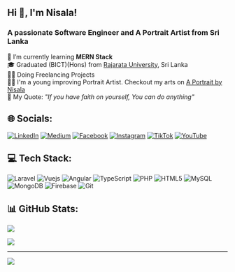 <h2>Hi 👋, I'm Nisala!</h2>
<h3>A passionate Software Engineer and A Portrait Artist from Sri Lanka</h3>

🌱 I’m currently learning **MERN Stack** <br>
🎓 Graduated (BICT)(Hons) from <a href="https://www.rjt.ac.lk/" target="_blank">Rajarata University</a>, Sri Lanka <br>
🧑‍💻 Doing Freelancing Projects <br>
🧑‍🎨 I'm a young improving Portrait Artist. Checkout my arts on <a href="https://www.facebook.com/AportraitbyNisala/" target="_blank">A Portrait by Nisala</a> <br>
💭 My Quote: <i>"If you have faith on yourself, You can do anything"</i>

## 🌐 Socials:
[![LinkedIn](https://img.shields.io/badge/LinkedIn-%230077B5.svg?logo=linkedin&logoColor=white)](https://linkedin.com/in/nisala-nayanajith-a3826479) [![Medium](https://img.shields.io/badge/Medium-12100E?logo=medium&logoColor=white)](https://medium.com/@@nisalanayanajith123) [![Facebook](https://img.shields.io/badge/Facebook-%231877F2.svg?logo=Facebook&logoColor=white)](https://facebook.com/nisala.nayanajith) [![Instagram](https://img.shields.io/badge/Instagram-%23E4405F.svg?logo=Instagram&logoColor=white)](https://instagram.com/nisala_nayanajith) [![TikTok](https://img.shields.io/badge/TikTok-%23000000.svg?logo=TikTok&logoColor=white)](https://tiktok.com/@@mrdulla96) [![YouTube](https://img.shields.io/badge/YouTube-%23FF0000.svg?logo=YouTube&logoColor=white)](https://youtube.com/@@MrDullaOfficial) 

## 💻 Tech Stack:
![Laravel](https://img.shields.io/badge/laravel-%23FF2D20.svg?style=for-the-badge&logo=laravel&logoColor=white) ![Vuejs](https://img.shields.io/badge/vuejs%20-%2335495e.svg?style=for-the-badge&logo=vue.js&logoColor=white) ![Angular](https://img.shields.io/badge/angular.js%20-%23E23237.svg?&style=for-the-badge&logo=angularjs&logoColor=white") ![TypeScript](https://img.shields.io/badge/typescript-%23007ACC.svg?style=for-the-badge&logo=typescript&logoColor=white) ![PHP](https://img.shields.io/badge/php-%23777BB4.svg?style=for-the-badge&logo=php&logoColor=white) ![HTML5](https://img.shields.io/badge/html5-%23E34F26.svg?style=for-the-badge&logo=html5&logoColor=white) ![MySQL](https://img.shields.io/badge/mysql-4479A1.svg?style=for-the-badge&logo=mysql&logoColor=white) ![MongoDB](https://img.shields.io/badge/MongoDB-%234ea94b.svg?style=for-the-badge&logo=mongodb&logoColor=white) ![Firebase](https://img.shields.io/badge/firebase-a08021?style=for-the-badge&logo=firebase&logoColor=ffcd34) ![Git](https://img.shields.io/badge/git-%23F05033.svg?style=for-the-badge&logo=git&logoColor=white)

## 📊 GitHub Stats:
![](https://github-readme-stats.vercel.app/api?username=nisala123&theme=dark&hide_border=false&include_all_commits=false&count_private=false)<br/>
<!-- ![](https://github-readme-streak-stats.herokuapp.com/?user=nisala123&theme=dark&hide_border=false)<br/> -->
![](https://github-readme-stats.vercel.app/api/top-langs/?username=nisala123&theme=dark&hide_border=false&include_all_commits=false&count_private=false&layout=compact)

---
[![](https://visitcount.itsvg.in/api?id=nisala123&icon=0&color=0)](https://visitcount.itsvg.in)


